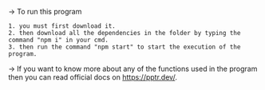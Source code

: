 -> To run this program

    1. you must first download it.
    2. then download all the dependencies in the folder by typing the command "npm i" in your cmd.
    3. then run the command "npm start" to start the execution of the program.

-> If you want to know more about any of the functions used in the program then
you can read official docs on https://pptr.dev/.
